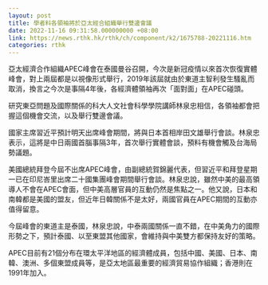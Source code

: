 ```yaml
---
layout: post
title: 學者料各領袖將於亞太經合組織舉行雙邊會議
date: 2022-11-16 09:31:58.000000000 +08:00
link: https://news.rthk.hk/rthk/ch/component/k2/1675788-20221116.htm
categories: rthk
---
```


亞太經濟合作組織APEC峰會在泰國曼谷召開，今次是新冠疫情以來首次恢復實體峰會，對上兩屆都是以視像形式舉行，2019年該屆就由於東道主智利發生騷亂而取消，換言之今次是事隔4年後，各經濟體領袖再次「面對面」在APEC碰頭。

研究東亞問題及國際關係的科大人文社會科學學院講師林泉忠相信，各領袖都會把握這個機會交流，以及舉行雙邊會議。

國家主席習近平預計明天出席峰會期間，將與日本首相岸田文雄舉行會談。林泉忠表示，這將是中日兩國首腦事隔3年，首次舉行實體會談，預料有機會觸及台海局勢議題。

美國總統拜登今屆不出席APEC峰會，由副總統賀錦麗代表，但習近平和拜登星期一已在印尼峇里出席二十國集團峰會期間舉行會談。林泉忠說，雖然中美的最高領導人不會在APEC會面，但中美高層官員的互動仍然是焦點之一。他又說，日本和南韓都是美國的盟友，但近年日韓關係不是太好，兩國官員在APEC期間的互動亦值得留意。

今屆峰會的東道主是泰國，林泉忠說，中泰兩國關係一直不錯，在中美角力的國際形勢之下，預計泰國、以至東盟其他國家，會維持與中美雙方都保持友好的策略。

APEC目前有21個分布在環太平洋地區的經濟體成員，包括中國、美國、日本、南韓、澳洲、多個東盟成員等，是亞太地區最重要的經濟貿易協作組織；香港則在1991年加入。
